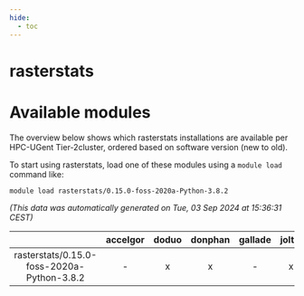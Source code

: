 ```yaml
---
hide:
  - toc
---
```


rasterstats
===========

# Available modules


The overview below shows which rasterstats installations are available per HPC-UGent Tier-2cluster, ordered based on software version (new to old).

To start using rasterstats, load one of these modules using a `module load` command like:

```shell
module load rasterstats/0.15.0-foss-2020a-Python-3.8.2
```

*(This data was automatically generated on Tue, 03 Sep 2024 at 15:36:31 CEST)*  

| |accelgor|doduo|donphan|gallade|joltik|shinx|skitty|
| :---: | :---: | :---: | :---: | :---: | :---: | :---: | :---: |
|rasterstats/0.15.0-foss-2020a-Python-3.8.2|-|x|x|-|x|-|x|
